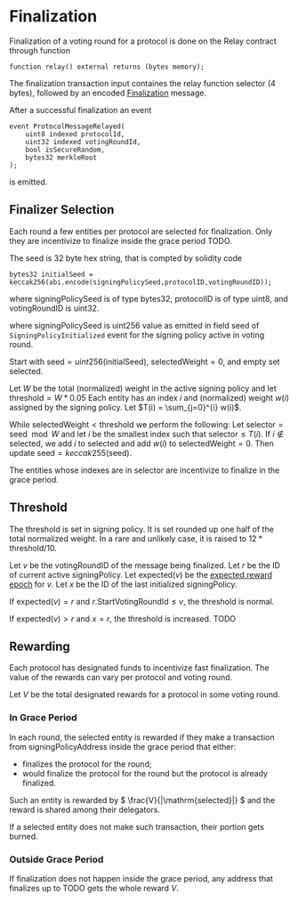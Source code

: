 # Finalization

Finalization of a voting round for a protocol is done on the Relay contract through function

```Solidity
function relay() external returns (bytes memory);
```

The finalization transaction input containes the relay function selector (4 bytes), followed by an encoded [Finalization](/src/FSP/Encoding.md#finalization) message.

After a successful finalization an event

```Solidity
event ProtocolMessageRelayed(
    uint8 indexed protocolId,
    uint32 indexed votingRoundId,
    bool isSecureRandom,
    bytes32 merkleRoot
);
```

is emitted.

## Finalizer Selection

Each round a few entities per protocol are selected for finalization.
Only they are incentivize to finalize inside the grace period TODO.

The seed is 32 byte hex string, that is compted by solidity code

```solidity
bytes32 initialSeed = keccak256(abi.encode(signingPolicySeed,protocolID,votingRoundID));
```

where signingPolicySeed is of type bytes32, protocolID is of type uint8, and votingRoundID is uint32.

where signingPolicySeed is uint256 value as emitted in field seed of `SigningPolicyInitialized` event for the signing policy active in voting round.

Start with $\mathrm{seed}= uint256(\mathrm{initialSeed})$, $\mathrm{selectedWeight}=0$, and empty set $\mathrm{selected}$.

Let $W$ be the total (normalized) weight in the active signing policy and let $\mathrm{threshold} = W * 0.05$
Each entity has an index $i$ and (normalized) weight $w(i)$ assigned by the signing policy.
Let $T(i) = \sum_{j=0}^{i} w(i)$.

While $\mathrm{selectedWeight} < \mathrm{threshold}$ we perform the following:
Let $\mathrm{selector}=\mathrm{seed}\mod W$ and let $i$ be the smallest index such that $\mathrm{selector} \leq T(i)$.
If $i \notin \mathrm{selected}$, we add $i$ to $\mathrm{selected}$ and add $w(i)$ to $\mathrm{selectedWeight}=0$.
Then update $\mathrm{seed} = keccak255(\mathrm{seed})$.

The entities whose indexes are in $\mathrm{selector}$ are incentivize to finalize in the grace period.

## Threshold

The threshold is set in signing policy.
It is set rounded up one half of the total normalized weight.
In a rare and unlikely case, it is raised to $12 * \mathrm{threshold} /10$.

Let $v$ be the votingRoundID of the message being finalized.
Let $r$ be the ID of current active signingPolicy.
Let $\mathrm{expected}(v)$ be the [expected reward epoch](Epoch.md#reward-epoch) for $v$.
Let $x$ be the ID of the last initialized signingPolicy.

If $\mathrm{expected}(v) = r$ and $r.\mathrm{StartVotingRoundId}\leq v$, the threshold is normal.

If $\mathrm{expected}(v) > r$ and $x=r$, the threshold is increased. TODO

## Rewarding

Each protocol has designated funds to incentivize fast finalization.
The value of the rewards can vary per protocol and voting round.

Let $V$ be the total designated rewards for a protocol in some voting round.

### In Grace Period

In each round, the selected entity is rewarded if they make a transaction from signingPolicyAddress inside the grace period that either:

- finalizes the protocol for the round;
- would finalize the protocol for the round but the protocol is already finalized.

Such an entity is rewarded by
$
\frac{V}{|\mathrm{selected}|}
$
and the reward is shared among their delegators.

If a selected entity does not make such transaction, their portion gets burned.

### Outside Grace Period

If finalization does not happen inside the grace period, any address that finalizes up to TODO gets the whole reward $V$.
